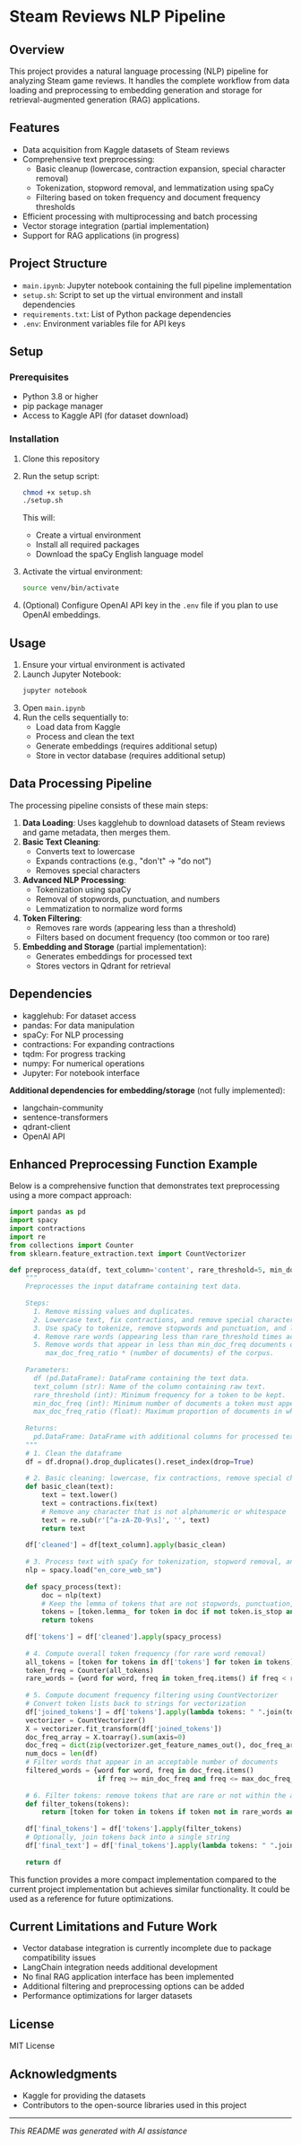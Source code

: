 # Steam Reviews NLP Pipeline

## Overview
This project provides a natural language processing (NLP) pipeline for analyzing Steam game reviews. It handles the complete workflow from data loading and preprocessing to embedding generation and storage for retrieval-augmented generation (RAG) applications.

## Features
- Data acquisition from Kaggle datasets of Steam reviews
- Comprehensive text preprocessing:
  - Basic cleanup (lowercase, contraction expansion, special character removal)
  - Tokenization, stopword removal, and lemmatization using spaCy
  - Filtering based on token frequency and document frequency thresholds
- Efficient processing with multiprocessing and batch processing
- Vector storage integration (partial implementation)
- Support for RAG applications (in progress)

## Project Structure
- `main.ipynb`: Jupyter notebook containing the full pipeline implementation
- `setup.sh`: Script to set up the virtual environment and install dependencies
- `requirements.txt`: List of Python package dependencies
- `.env`: Environment variables file for API keys

## Setup

### Prerequisites
- Python 3.8 or higher
- pip package manager
- Access to Kaggle API (for dataset download)

### Installation
1. Clone this repository
2. Run the setup script:
   ```bash
   chmod +x setup.sh
   ./setup.sh
   ```
   This will:
   - Create a virtual environment
   - Install all required packages
   - Download the spaCy English language model

3. Activate the virtual environment:
   ```bash
   source venv/bin/activate
   ```

4. (Optional) Configure OpenAI API key in the `.env` file if you plan to use OpenAI embeddings.

## Usage
1. Ensure your virtual environment is activated
2. Launch Jupyter Notebook:
   ```bash
   jupyter notebook
   ```
3. Open `main.ipynb`
4. Run the cells sequentially to:
   - Load data from Kaggle
   - Process and clean the text
   - Generate embeddings (requires additional setup)
   - Store in vector database (requires additional setup)

## Data Processing Pipeline
The processing pipeline consists of these main steps:

1. **Data Loading**: Uses kagglehub to download datasets of Steam reviews and game metadata, then merges them.
2. **Basic Text Cleaning**: 
   - Converts text to lowercase
   - Expands contractions (e.g., "don't" → "do not")
   - Removes special characters
3. **Advanced NLP Processing**:
   - Tokenization using spaCy
   - Removal of stopwords, punctuation, and numbers
   - Lemmatization to normalize word forms
4. **Token Filtering**:
   - Removes rare words (appearing less than a threshold)
   - Filters based on document frequency (too common or too rare)
5. **Embedding and Storage** (partial implementation):
   - Generates embeddings for processed text
   - Stores vectors in Qdrant for retrieval

## Dependencies
- kagglehub: For dataset access
- pandas: For data manipulation
- spaCy: For NLP processing
- contractions: For expanding contractions
- tqdm: For progress tracking
- numpy: For numerical operations
- Jupyter: For notebook interface

**Additional dependencies for embedding/storage** (not fully implemented):
- langchain-community
- sentence-transformers
- qdrant-client
- OpenAI API

## Enhanced Preprocessing Function Example

Below is a comprehensive function that demonstrates text preprocessing using a more compact approach:

```python
import pandas as pd
import spacy
import contractions
import re
from collections import Counter
from sklearn.feature_extraction.text import CountVectorizer

def preprocess_data(df, text_column='content', rare_threshold=5, min_doc_freq=2, max_doc_freq_ratio=0.8):
    """
    Preprocesses the input dataframe containing text data.
    
    Steps:
      1. Remove missing values and duplicates.
      2. Lowercase text, fix contractions, and remove special characters.
      3. Use spaCy to tokenize, remove stopwords and punctuation, and lemmatize tokens.
      4. Remove rare words (appearing less than rare_threshold times across the corpus).
      5. Remove words that appear in less than min_doc_freq documents or in more than 
         max_doc_freq_ratio * (number of documents) of the corpus.
    
    Parameters:
      df (pd.DataFrame): DataFrame containing the text data.
      text_column (str): Name of the column containing raw text.
      rare_threshold (int): Minimum frequency for a token to be kept.
      min_doc_freq (int): Minimum number of documents a token must appear in.
      max_doc_freq_ratio (float): Maximum proportion of documents in which a token may appear.
      
    Returns:
      pd.DataFrame: DataFrame with additional columns for processed text.
    """
    # 1. Clean the dataframe
    df = df.dropna().drop_duplicates().reset_index(drop=True)
    
    # 2. Basic cleaning: lowercase, fix contractions, remove special characters
    def basic_clean(text):
        text = text.lower()
        text = contractions.fix(text)
        # Remove any character that is not alphanumeric or whitespace
        text = re.sub(r'[^a-zA-Z0-9\s]', '', text)
        return text
    
    df['cleaned'] = df[text_column].apply(basic_clean)
    
    # 3. Process text with spaCy for tokenization, stopword removal, and lemmatization
    nlp = spacy.load("en_core_web_sm")
    
    def spacy_process(text):
        doc = nlp(text)
        # Keep the lemma of tokens that are not stopwords, punctuation, or numbers
        tokens = [token.lemma_ for token in doc if not token.is_stop and not token.is_punct and not token.like_num]
        return tokens
    
    df['tokens'] = df['cleaned'].apply(spacy_process)
    
    # 4. Compute overall token frequency (for rare word removal)
    all_tokens = [token for tokens in df['tokens'] for token in tokens]
    token_freq = Counter(all_tokens)
    rare_words = {word for word, freq in token_freq.items() if freq < rare_threshold}
    
    # 5. Compute document frequency filtering using CountVectorizer
    # Convert token lists back to strings for vectorization
    df['joined_tokens'] = df['tokens'].apply(lambda tokens: " ".join(tokens))
    vectorizer = CountVectorizer()
    X = vectorizer.fit_transform(df['joined_tokens'])
    doc_freq_array = X.toarray().sum(axis=0)
    doc_freq = dict(zip(vectorizer.get_feature_names_out(), doc_freq_array))
    num_docs = len(df)
    # Filter words that appear in an acceptable number of documents
    filtered_words = {word for word, freq in doc_freq.items() 
                      if freq >= min_doc_freq and freq <= max_doc_freq_ratio * num_docs}
    
    # 6. Filter tokens: remove tokens that are rare or not within the acceptable document frequency range
    def filter_tokens(tokens):
        return [token for token in tokens if token not in rare_words and token in filtered_words]
    
    df['final_tokens'] = df['tokens'].apply(filter_tokens)
    # Optionally, join tokens back into a single string
    df['final_text'] = df['final_tokens'].apply(lambda tokens: " ".join(tokens))
    
    return df
```

This function provides a more compact implementation compared to the current project implementation but achieves similar functionality. It could be used as a reference for future optimizations.

## Current Limitations and Future Work
- Vector database integration is currently incomplete due to package compatibility issues
- LangChain integration needs additional development
- No final RAG application interface has been implemented
- Additional filtering and preprocessing options can be added
- Performance optimizations for larger datasets

## License
MIT License

## Acknowledgments
- Kaggle for providing the datasets
- Contributors to the open-source libraries used in this project

---

*This README was generated with AI assistance* 